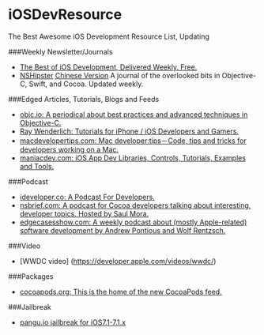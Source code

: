 iOSDevResource
==============

The Best Awesome iOS Development Resource List, Updating


###Weekly Newsletter/Journals

* [The Best of iOS Development, Delivered Weekly. Free.](https://iosdevweekly.com)
* [NSHipster](http://nshipster.com) [Chinese Version](http://nshipster.cn) A journal of the overlooked bits in Objective-C, Swift, and Cocoa. Updated weekly.

###Edged Articles, Tutorials, Blogs and Feeds

* [objc.io: A periodical about best practices and advanced techniques in Objective-C.](http://www.objc.io)
* [Ray Wenderlich: Tutorials for iPhone / iOS Developers and Gamers.](http://www.raywenderlich.com)
* [macdevelopertips.com: Mac developer:tips－Code, tips and tricks for developers working on a Mac.](http://macdevelopertips.com)
* [maniacdev.com: iOS App Dev Libraries, Controls, Tutorials, Examples and Tools.](http://maniacdev.com)

###Podcast

* [ideveloper.co: A Podcast For Developers.](http://ideveloper.co)
* [nsbrief.com: A podcast for Cocoa developers talking about interesting, developer topics. Hosted by Saul Mora.](http://nsbrief.com)
* [edgecasesshow.com: A weekly podcast about (mostly Apple-related) software development by Andrew Pontious and Wolf Rentzsch.](http://edgecasesshow.com)

###Video

* [WWDC video] (https://developer.apple.com/videos/wwdc/)

###Packages

* [cocoapods.org: This is the home of the new CocoaPods feed.](http://feeds.cocoapods.org)

###Jailbreak

* [pangu.io jailbreak for iOS7.1-7.1.x](http://pangu.io)
